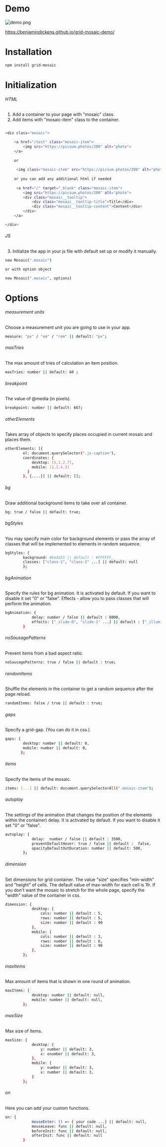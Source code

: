 # Demo

![demo.png](demo.png)

https://benjamindickens.github.io/grid-mosaic-demo/

# Installation

```bash
npm install grid-mosaic
```

# Initialization

###### HTML
1) Add a container to your page with "mosaic" class.
2) Add items with "mosaic-item" class to the container.

```bash

<div class="mosaic">

    <a href="/test" class="mosaic-item">
        <img src="https://picsum.photos/200" alt="photo">
    </a>
    
    or 
    
     <img class="mosaic-item" src="https://picsum.photos/200" alt="photo">
     
    or you can add any additional html if needed
    
     <a href="/" target="_blank" class="mosaic-item">
        <img src="https://picsum.photos/200" alt="photo">
        <div class="mosaic__tooltip">
            <div class="mosaic__tooltip-title">Title</div>
            <div class="mosaic__tooltip-content">Content</div>
        </div>
    </a>

</div>
```

###### JS
3) Initialize the app in your js file with default set up or modify it manually.

```bash
new Mosaic(".mosaic")

or with option object

new Mosaic(".mosaic", options)
```

# Options

###### measurement units
Choose a measurement unit you are going to use in your app.
```bash
measure: "px" / "em" / "rem" || default: "px";
```

###### maxTries
The max amount of tries of calculation an item position.
```bash
maxTries: number || default: 60 ;
```

###### breakpoint
The value of @media (in pixels).
```bash
breakpoint: number || default: 667;
```

###### otherElements
Takes array of objects to specify places occupied in current mosaic and places them.
```bash
otherElements: [{
        el: document.querySelector(".js-caption"),
        coordinates: {
            desktop: [5,1,2,7],
            mobile: [1,2,4,3]
          }
        }, {....}] || default: [];
```

###### bg
Draw additional background items to take over all container.
```bash
bg: true / false || default: true;
```

###### bgStyles
You may specify main color for background elements or pass the array of classes that will be implemented to elements in random sequence.
```bash
bgStyles: {
        background: #bada55 || default : #FFFFFF,
        classes: ["class-1", "class-2" ...] || default: null
        };
```

###### bgAnimation
Specify the rules for bg animation. It is activated by default. If you want to disable it set "0" or "false".
Effects - allow you to pass classes that will perform the animation.
```bash
bgAnimation: {
            delay: number / false || default : 8000,
            effects: ["_slide-0", "slide-1" ...] || default : ["_illuminate-0", "_illuminate-1", "_illuminate-2", "_illuminate-3"]
        }
```

###### noSausagePatterns
Prevent items from a bad aspect ratio. 
```bash
noSausagePatterns: true / false || default : true;
```

###### randomItems
Shuffle the elements in the container to get a random sequence after the page reload.
```bash
randomItems: false / true || default : true;
```

###### gaps
Specify a grid-gap. (You can do it in css.)
```bash
gaps: {
        desktop: number || default: 0,
        mobile: number || default: 0,
       };
```

###### items
Specify the items of the mosaic.
```bash
items: [...] || default: document.querySelectorAll(".mosaic-item");
```

###### autoplay
The settings of the animation (that changes the position of the elements within the container) delay.  It is activated by default. If you want to disable it set "0" or "false".
```bash
autoplay: {
            delay:  number / false || default : 3500,
            preventDefaultHover: true / false || default :  false,
            opacityDefaultOutDuration: number || default: 500,
        };
```

###### dimension
Set dimensions for grid container. The value "size" specifies "min-width" and "height" of cells.
The default value of max-width for each cell is 1fr. If you don't want the mosaic to stretch for the whole page, specify the "width" value of the container in css.
```bash
dimension: {
            desktop: {
                cols: number || default : 5,
                rows: number || default : 5,
                size: number || default : 90
            },
            mobile: {
                cols: number || default : 3,
                rows: number || default : 6,
                size: number || default : 90
            },
        };
```

###### maxItems
Max amount of items that is shown in one round of animation.
```bash
maxItems: {
            desktop: number || default: null,
            mobile: number || default: null,
        };
```

###### maxSize
Max size of items.
```bash
maxSize: {
            desktop: {
                y: number || default: 3,
                x: onumber || default: 3,
            },
            mobile: {
                y: number || default: 3,
                x: number || default: 3,
            }
        };
```

###### on
Here you can add your custom functions.
```bash
on: {
            mouseEnter: () => { your code ...} || default: null,
            mouseLeave: func || default: null,
            beforeInit: func || default: null,
            afterInit: func || default: null
        }
```